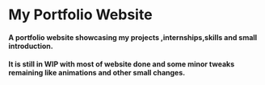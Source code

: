 # My Portfolio Website
 #### A portfolio website showcasing my projects ,internships,skills and small introduction.
 
 #### It is still in WIP with most of website done and some minor tweaks remaining like animations and other small changes.

